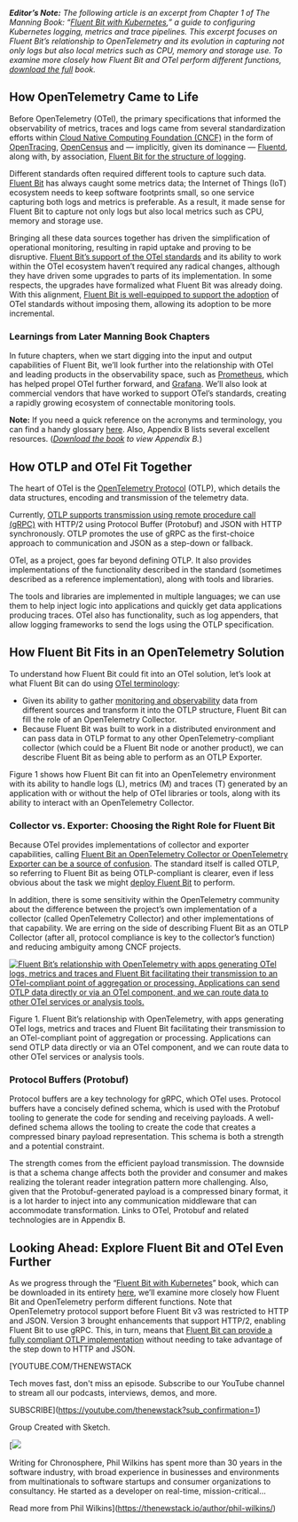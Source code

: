 ***Editor’s Note:** The following article is an excerpt from Chapter 1 of The Manning Book: “[Fluent Bit with Kubernetes](https://chronosphere.io/resource/fluent-bit-with-kubernetes-manning/?utm_source=sponsored-content&utm_id=TNS),” a guide to configuring Kubernetes logging, metrics and trace pipelines. This excerpt focuses on Fluent Bit’s relationship to OpenTelemetry and its evolution in capturing not only logs but also local metrics such as CPU, memory and storage use. To examine more closely how Fluent Bit and OTel perform different functions, [download the full](https://chronosphere.io/resource/fluent-bit-with-kubernetes-manning/?utm_source=sponsored-content&utm_id=TNS) book.*

## How OpenTelemetry Came to Life

Before OpenTelemetry (OTel), the primary specifications that informed the observability of metrics, traces and logs came from several standardization efforts within [Cloud Native Computing Foundation (CNCF)](https://www.cncf.io/) in the form of [OpenTracing](https://opentracing.io), [OpenCensus](https://opencensus.io/?utm_source=sponsored-content&utm_id=TNS) and — implicitly, given its dominance — [Fluentd](https://chronosphere.io/learn/fluent-bit-vs-fluentd/), along with, by association, [Fluent Bit for the structure of logging](https://thenewstack.io/a-guide-to-fluent-bit-processors-for-conditional-log-processing/).

Different standards often required different tools to capture such data. [Fluent Bit](https://thenewstack.io/fluent-bit-a-specialized-event-capture-and-distribution-tool/) has always caught some metrics data; the Internet of Things (IoT) ecosystem needs to keep software footprints small, so one service capturing both logs and metrics is preferable. As a result, it made sense for Fluent Bit to capture not only logs but also local metrics such as CPU, memory and storage use.

Bringing all these data sources together has driven the simplification of operational monitoring, resulting in rapid uptake and proving to be disruptive. [Fluent Bit’s support of the OTel standards](https://chronosphere.io/learn/observability-pipeline-opentelemetry-fluent-bit/) and its ability to work within the OTel ecosystem haven’t required any radical changes, although they have driven some upgrades to parts of its implementation. In some respects, the upgrades have formalized what Fluent Bit was already doing. With this alignment, [Fluent Bit is well-equipped to support the adoption](https://thenewstack.io/whats-driving-fluent-bit-adoption/) of OTel standards without imposing them, allowing its adoption to be more incremental.

### Learnings from Later Manning Book Chapters

In future chapters, when we start digging into the input and output capabilities of Fluent Bit, we’ll look further into the relationship with OTel and leading products in the observability space, such as [Prometheus](https://prometheus.io), which has helped propel OTel further forward, and [Grafana](https://grafana.com/grafana). We’ll also look at commercial vendors that have worked to support OTel’s standards, creating a rapidly growing ecosystem of connectable monitoring tools.

**Note:** If you need a quick reference on the acronyms and terminology, you can find a handy glossary [here](https://opentelemetry.io/docs/concepts/glossary). Also, Appendix B lists several excellent resources. ([*Download the book*](https://chronosphere.io/resource/fluent-bit-with-kubernetes-manning/) *to view Appendix B.*)

## How OTLP and OTel Fit Together

The heart of OTel is the [OpenTelemetry Protocol](https://opentelemetry.io/docs/specs/otel/protocol/) (OTLP), which details the data structures, encoding and transmission of the telemetry data.

Currently, [OTLP supports transmission using remote procedure call (gRPC)](https://betterstack.com/community/guides/observability/otlp/) with HTTP/2 using Protocol Buffer (Protobuf) and JSON with HTTP synchronously. OTLP promotes the use of gRPC as the first-choice approach to communication and JSON as a step-down or fallback.

OTel, as a project, goes far beyond defining OTLP. It also provides implementations of the functionality described in the standard (sometimes described as a reference implementation), along with tools and libraries.

The tools and libraries are implemented in multiple languages; we can use them to help inject logic into applications and quickly get data applications producing traces. OTel also has functionality, such as log appenders, that allow logging frameworks to send the logs using the OTLP specification.

## How Fluent Bit Fits in an OpenTelemetry Solution

To understand how Fluent Bit could fit into an OTel solution, let’s look at what Fluent Bit can do using [OTel terminology](https://opentelemetry.io/docs/concepts/components):

* Given its ability to gather [monitoring and observability](https://thenewstack.io/monitoring-vs-observability-whats-the-difference/ "monitoring and observability") data from different sources and transform it into the OTLP structure, Fluent Bit can fill the role of an OpenTelemetry Collector.
* Because Fluent Bit was built to work in a distributed environment and can pass data in OTLP format to any other OpenTelemetry-compliant collector (which could be a Fluent Bit node or another product), we can describe Fluent Bit as being able to perform as an OTLP Exporter.

Figure 1 shows how Fluent Bit can fit into an OpenTelemetry environment with its ability to handle logs (L), metrics (M) and traces (T) generated by an application with or without the help of OTel libraries or tools, along with its ability to interact with an OpenTelemetry Collector.

### Collector vs. Exporter: Choosing the Right Role for Fluent Bit

Because OTel provides implementations of collector and exporter capabilities, calling [Fluent Bit an OpenTelemetry Collector or OpenTelemetry Exporter can be a source of confusion](https://devopscon.io/blog/observability-monitoring/fluentbit-otel-k8s/). The standard itself is called OTLP, so referring to Fluent Bit as being OTLP-compliant is clearer, even if less obvious about the task we might [deploy Fluent Bit](https://thenewstack.io/how-to-deploy-fluent-bit-in-a-kubernetes-native-way/) to perform.

In addition, there is some sensitivity within the OpenTelemetry community about the difference between the project’s own implementation of a collector (called OpenTelemetry Collector) and other implementations of that capability. We are erring on the side of describing Fluent Bit as an OTLP Collector (after all, protocol compliance is key to the collector’s function) and reducing ambiguity among CNCF projects.

[![Fluent Bit’s relationship with OpenTelemetry with apps generating OTel logs, metrics and traces and Fluent Bit facilitating their transmission to an OTel-compliant point of aggregation or processing. Applications can send OTLP data directly or via an OTel component, and we can route data to other OTel services or analysis tools.](https://cdn.thenewstack.io/media/2025/10/a1d98481-image1.png)](https://cdn.thenewstack.io/media/2025/10/a1d98481-image1.png)

Figure 1. Fluent Bit’s relationship with OpenTelemetry, with apps generating OTel logs, metrics and traces and Fluent Bit facilitating their transmission to an OTel-compliant point of aggregation or processing. Applications can send OTLP data directly or via an OTel component, and we can route data to other OTel services or analysis tools.

### **Protocol Buffers (Protobuf)**

Protocol buffers are a key technology for gRPC, which OTel uses. Protocol buffers have a concisely defined schema, which is used with the Protobuf tooling to generate the code for sending and receiving payloads. A well-defined schema allows the tooling to create the code that creates a compressed binary payload representation. This schema is both a strength and a potential constraint.

The strength comes from the efficient payload transmission. The downside is that a schema change affects both the provider and consumer and makes realizing the tolerant reader integration pattern more challenging. Also, given that the Protobuf-generated payload is a compressed binary format, it is a lot harder to inject into any communication middleware that can accommodate transformation. Links to OTel, Protobuf and related technologies are in Appendix B.

## Looking Ahead: Explore Fluent Bit and OTel Even Further

As we progress through the “[Fluent Bit with Kubernetes](https://chronosphere.io/resource/fluent-bit-with-kubernetes-manning/)” book, which can be downloaded in its entirety [here](https://chronosphere.io/resource/fluent-bit-with-kubernetes-manning/), we’ll examine more closely how Fluent Bit and OpenTelemetry perform different functions. Note that OpenTelemetry protocol support before Fluent Bit v3 was restricted to HTTP and JSON. Version 3 brought enhancements that support HTTP/2, enabling Fluent Bit to use gRPC. This, in turn, means that [Fluent Bit can provide a fully compliant OTLP implementation](https://chronosphere.io/resource/getting-started-with-fluent-bit-and-open-source-telemetry-pipelines/) without needing to take advantage of the step down to HTTP and JSON.

[YOUTUBE.COM/THENEWSTACK

Tech moves fast, don't miss an episode. Subscribe to our YouTube
channel to stream all our podcasts, interviews, demos, and more.

SUBSCRIBE](https://youtube.com/thenewstack?sub_confirmation=1)

Group
Created with Sketch.

[![](https://cdn.thenewstack.io/media/2025/05/c3489f3d-cropped-ba30d14d-phil-wilkins.jpeg)

Writing for Chronosphere, Phil Wilkins has spent more than 30 years in the software industry, with broad experience in businesses and environments from multinationals to software startups and consumer organizations to consultancy. He started as a developer on real-time, mission-critical...

Read more from Phil Wilkins](https://thenewstack.io/author/phil-wilkins/)